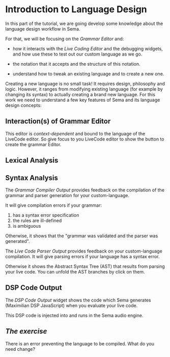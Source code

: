 # Introduction to Language Design
 
In this part of the tutorial, we are going develop some knowledge about the language design workflow in Sema.

For that, we will be focusing on the *Grammar Editor* and: 

* how it interacts with the *Live Coding Editor* and the debugging widgets, and how use these to test out our custom language as we go.

* the notation that it accepts and the structure of this notation.

* understand how to tweak an existing language and to create a new one. 

Creating a new language is no small task! It requires design, philosophy and logic. However, it ranges from modifying existing language (for example by changing its syntax) to actually creating a brand new language. For this work we need to understand a few key features of Sema and its language design concepts:

## Interaction(s) of Grammar Editor

This editor is *context-dependent* and bound to the language of the LiveCode editor. So give focus to you LiveCode editor to show the button to create the grammar Editor.


## Lexical Analysis

## Syntax Analysis

The *Grammar Compiler Output* provides feedback on the compilation of the grammar and parser generation for your custom-language. 

It will give compilation errors if your grammar: 
 
1. has a syntax error specification
2. the rules are ill-defined
3. is ambiguous

Otherwise, it shows that the "grammar was validated and the parser was generated".



The *Live Code Parser Output* provides feedback on your custom-language compilation. It will give parsing errors if your language has a syntax error. 

Otherwise it shows the Abstract Syntax Tree (AST) that results from parsing your live code. You can unfold the AST branches by click on them.

## DSP Code Output 

The *DSP Code Output* widget shows the code which Sema generates (Maximilian DSP JavaScript) when you evaluate your live code. 

This DSP code is injected into and runs in the Sema audio engine.  

## *The exercise* 

There is an error preventing the language to be compiled. What do you need change?

<!-- the Maximilian DSP -->

<!-- ## Post-It Window -->

<!-- The *Post-It* widget  -->

<!-- ## Store Inspector

The *Store Inspector* widget  -->